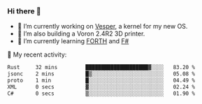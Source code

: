 ### Hi there 👋

<!--
**berkus/berkus** is a ✨ _special_ ✨ repository because its `README.md` (this file) appears on your GitHub profile.

Here are some ideas to get you started:

- 🔭 I’m currently working on ...
- 🌱 I’m currently learning ...
- 👯 I’m looking to collaborate on ...
- 🤔 I’m looking for help with ...
- 💬 Ask me about ...
- 📫 How to reach me: ...
- 😄 Pronouns: ...
- ⚡ Fun fact: ...
-->

- 🔭 I’m currently working on [Vesper](https://github.com/metta-systems/vesper), a kernel for my new OS.
- 🔭 I’m also building a Voron 2.4R2 3D printer.
- 🌱 I’m currently learning [FORTH](http://forth.com/starting-forth/) and [F#](https://fsharpforfunandprofit.com/)

💼 My recent activity:

<!--START_SECTION:waka-->

```txt
Rust     32 mins         ████████████████████▓░░░░   83.20 %
jsonc    2 mins          █▒░░░░░░░░░░░░░░░░░░░░░░░   05.08 %
proto    1 min           █░░░░░░░░░░░░░░░░░░░░░░░░   04.49 %
XML      0 secs          ▓░░░░░░░░░░░░░░░░░░░░░░░░   02.24 %
C#       0 secs          ▒░░░░░░░░░░░░░░░░░░░░░░░░   01.90 %
```

<!--END_SECTION:waka-->
